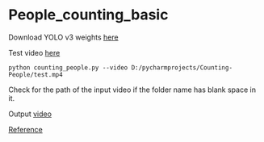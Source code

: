 # People_counting_basic
Download YOLO v3 weights [here](https://pjreddie.com/media/files/yolov3.weights) <br>

Test video [here](https://drive.google.com/file/d/17uVp-15sD-h5Y_WkbX1fl-Z8IPcAqA45/view?usp=sharing)

```
python counting_people.py --video D:/pycharmprojects/Counting-People/test.mp4
```
Check for the path of the input video if the folder name has blank space in it.

Output [video](https://drive.google.com/file/d/1ljOc76gY_0teYBgaWYHYqAFiu_eNgP3W/view?usp=sharing)

[Reference](https://github.com/Matskevichivan)
